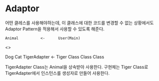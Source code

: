 # Adaptor

어떤 클레스를 사용해야하는데,
이 클래스에 대한 코드를 변경할 수 없는 상황에서도 Adaptor Pattern을 적용해서 사용할 수 있도록 해준다.

    Animal          <-      User(Main)
 <<abstract>>

  Dog     Cat       TigerAdapter    <- Tiger
 Class   Class         Class

TigerAdapter Class는 Animal을 상속받아 사용한다.
구현체는 Tiger Class로 TigerAdapter에서 인스턴스를 생성자로 만들어 사용한다.